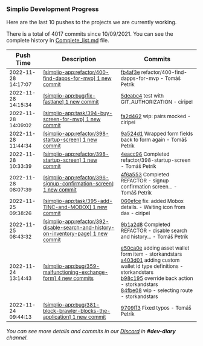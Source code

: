 
### Simplio Development Progress

Here are the last 10 pushes to the projects we are currently working.

There is a total of 4017 commits since 10/09/2021. You can see the complete history in
 [Complete_list.md](Complete_list.md) file.

| Push Time | Description | Commits |
| --- | --- | --- |
| <sub>2022-11-28 14:17:07</sub> | <sub>[[simplio-app:refactor/400\-find\-dapps\-for\-mvp] 1 new commit](https://github.com/SimplioOfficial/simplio-app/commit/fb4af3e3685f845b747083f48318a7e45897d86a)</sub> | <sub>[fb4af3e](https://github.com/SimplioOfficial/simplio-app/commit/fb4af3e3685f845b747083f48318a7e45897d86a) refactor/400-find-dapps-for-mvp - Tomáš Petrík</sub> |
| <sub>2022-11-28 14:15:34</sub> | <sub>[[simplio-app:bug/fix\-fastlane] 1 new commit](https://github.com/SimplioOfficial/simplio-app/commit/5deabc44de264ccdea6fce5fba59af07b78ce967)</sub> | <sub>[5deabc4](https://github.com/SimplioOfficial/simplio-app/commit/5deabc44de264ccdea6fce5fba59af07b78ce967) test with GIT_AUTHORIZATION - ciripel</sub> |
| <sub>2022-11-28 14:09:02</sub> | <sub>[[simplio-app:task/394\-buy\-screen\-for\-mvp] 1 new commit](https://github.com/SimplioOfficial/simplio-app/commit/fa2d4623a4186fc90cdf6ab22a7cf61e5502c3d1)</sub> | <sub>[fa2d462](https://github.com/SimplioOfficial/simplio-app/commit/fa2d4623a4186fc90cdf6ab22a7cf61e5502c3d1) wip: pairs mocked - ciripel</sub> |
| <sub>2022-11-28 11:44:34</sub> | <sub>[[simplio-app:refactor/398\-startup\-screen] 1 new commit](https://github.com/SimplioOfficial/simplio-app/commit/9a524d1f1790356bb8d5ee4df46a14c47d4c78fb)</sub> | <sub>[9a524d1](https://github.com/SimplioOfficial/simplio-app/commit/9a524d1f1790356bb8d5ee4df46a14c47d4c78fb) Wrapped form fields back to form again - Tomáš Petrík</sub> |
| <sub>2022-11-28 10:33:39</sub> | <sub>[[simplio-app:refactor/398\-startup\-screen] 1 new commit](https://github.com/SimplioOfficial/simplio-app/commit/4eacc9619f181c9d6c4e5b0db831c4e1aa48bde1)</sub> | <sub>[4eacc96](https://github.com/SimplioOfficial/simplio-app/commit/4eacc9619f181c9d6c4e5b0db831c4e1aa48bde1) Completed refactor/398-startup-screen - Tomáš Petrík</sub> |
| <sub>2022-11-28 08:07:39</sub> | <sub>[[simplio-app:refactor/396\-signup\-confirmation\-screen] 1 new commit](https://github.com/SimplioOfficial/simplio-app/commit/4f6a55304fb8c5ce6df776df0c87129566d0e877)</sub> | <sub>[4f6a553](https://github.com/SimplioOfficial/simplio-app/commit/4f6a55304fb8c5ce6df776df0c87129566d0e877) Completed REFACTOR - signup confirmation screen... - Tomáš Petrík</sub> |
| <sub>2022-11-25 09:38:26</sub> | <sub>[[simplio-app:task/395\-add\-TINC\-and\-MOBOX] 1 new commit](https://github.com/SimplioOfficial/simplio-app/commit/060efcea75a89b6b564429608aecf1d4396b6820)</sub> | <sub>[060efce](https://github.com/SimplioOfficial/simplio-app/commit/060efcea75a89b6b564429608aecf1d4396b6820) fix: added Mobox details. - Waiting icon from dax - ciripel</sub> |
| <sub>2022-11-25 08:43:32</sub> | <sub>[[simplio-app:refactor/392\-disable\-search\-and\-history\-on\-inventory\-page] 1 new commit](https://github.com/SimplioOfficial/simplio-app/commit/9b1a2d80f57ac6fd57a8c1c1a671e2ac27d046e3)</sub> | <sub>[9b1a2d8](https://github.com/SimplioOfficial/simplio-app/commit/9b1a2d80f57ac6fd57a8c1c1a671e2ac27d046e3) Completed REFACTOR - disable search and history... - Tomáš Petrík</sub> |
| <sub>2022-11-24 13:14:43</sub> | <sub>[[simplio-app:bug/359\-malfunctioning\-exchange\-form] 4 new commits](https://github.com/SimplioOfficial/simplio-app/compare/e7fc87962c23...84fbe085ff27)</sub> | <sub>[e50ca0e](https://github.com/SimplioOfficial/simplio-app/commit/e50ca0e361ecd4074e673c853d3fef6760092cde) adding asset wallet form item - storkandstars<br>[a403d01](https://github.com/SimplioOfficial/simplio-app/commit/a403d014f981ced37df5f8bb166fbf9e88eebe12) adding custom wallet id type definitions - storkandstars<br>[b98c195](https://github.com/SimplioOfficial/simplio-app/commit/b98c195cacfccdf3fcb007867d12004e75d481a1) override back action - storkandstars<br>[84fbe08](https://github.com/SimplioOfficial/simplio-app/commit/84fbe085ff27fc3f03fa678491583181fb3e2d39) wip - selecting route - storkandstars</sub> |
| <sub>2022-11-24 09:44:13</sub> | <sub>[[simplio-app:bug/381\-block\-brawler\-blocks\-the\-application] 1 new commit](https://github.com/SimplioOfficial/simplio-app/commit/9709ff3fdd62eea9808a673453ef04d4f3c3c92f)</sub> | <sub>[9709ff3](https://github.com/SimplioOfficial/simplio-app/commit/9709ff3fdd62eea9808a673453ef04d4f3c3c92f) Fixed typos - Tomáš Petrík</sub> |

_You can see more details and commits in our [Discord](https://discord.gg/aKhjuwZmdP) in **#dev-diary** channel._
